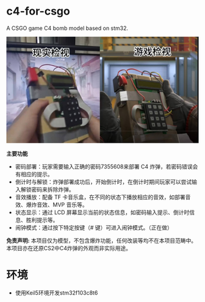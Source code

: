 # c4-for-csgo
A CSGO game C4 bomb model based on stm32.

![preview picture](https://raw.githubusercontent.com/antgan-0226/c4-for-csgo/refs/heads/main/preview.jpg)

**主要功能**

- 密码部署：玩家需要输入正确的密码7355608来部署 C4 炸弹，若密码错误会有相应的提示。
- 倒计时与解锁：炸弹部署成功后，开始倒计时，在倒计时期间玩家可以尝试输入解锁密码来拆除炸弹。
- 音效播放：配备 TF 卡音乐盒，在不同的状态下播放相应的音效，如部署音效、爆炸音效、MVP 音乐等。
- 状态显示：通过 LCD 屏幕显示当前的状态信息，如密码输入提示、倒计时信息、胜利提示等。
- 闹钟模式：通过按下特定按键（# 键）可进入闹钟模式。（正在做）

**免责声明:**
本项目仅为模型，不包含爆炸功能，任何改装等均不在本项目范畴中。本项目亦在还原CS2中C4炸弹的外观而非实际用途。

# 环境
- 使用Keil5环境开发stm32f103c8t6

